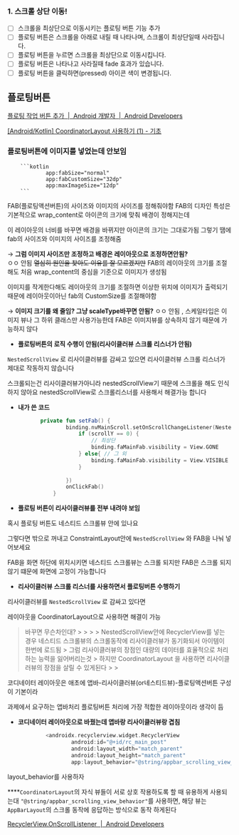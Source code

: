 ### 1. 스크롤 상단 이동!

- [ ]  스크롤을 최상단으로 이동시키는 플로팅 버튼 기능 추가
- [ ]  플로팅 버튼은 스크롤을 아래로 내릴 때 나타나며, 스크롤이 최상단일때 사라집니다.
- [ ]  플로팅 버튼을 누르면 스크롤을 최상단으로 이동시킵니다.
- [ ]  플로팅 버튼은 나타나고 사라질때 fade 효과가 있습니다.
- [ ]  플로팅 버튼을 클릭하면(pressed) 아이콘 색이 변경됩니다.

## 플로팅버튼

    
    
   [플로팅 작업 버튼 추가  |  Android 개발자  |  Android Developers](https://developer.android.com/guide/topics/ui/floating-action-button?hl=ko)
    
   [[Android/Kotlin] CoordinatorLayout 사용하기 (1) - 기초](https://kangmin1012.tistory.com/33)
    


### 플로팅버튼에 이미지를 넣었는데 안보임
   
        ```kotlin
                app:fabSize="normal"
                app:fabCustomSize="32dp"
                app:maxImageSize="12dp"
        ```
        
FAB(플로팅액션버튼)의 사이즈와 이미지의 사이즈를 정해줘야함
        FAB의 디자인 특성은 기본적으로 wrap_content로 아이콘의 크기에 맞춰 배경이 정해지는데
        
이 레이아웃의 너비를 바꾸면 배경을 바뀌지만 아이콘의 크기는 그대로가됨
        그렇기 땜에 fab의 사이즈와 이미지의 사이즈를 조정해줌

→ **그럼 이미지 사이즈만 조정하고 배경은 레이아웃으로 조정하면안됨?**      
ㅇㅇ 안됨 ~~열심히 원인을 찾아도 이유를 잘 모르겠지만~~ FAB의 레이아웃의 크기를 조절해도 처음 wrap_content의 중심을 기준으로 이미지가 생성됨
        
이미지를 작게한다해도 레이아웃의 크기를 조절하면 이상한 위치에 이미지가 출력되기 때문에 레이아웃이아닌 fab의 CustomSize를 조절해야함

→ **이미지 크기를 왜 줄임? 그냥 scaleType바꾸면 안됨?**
          ㅇㅇ 안됨 , 스케일타입은 이미지 뷰나 그 하위 클래스만 사용가능한데 FAB은 이미지뷰를 상속하지 않기 때문에 가능하지 않다
        
 - **플로팅버튼의 로직 수행이 안됨(리사이클러뷰 스크롤 리스너가 안됨)**
        
`NestedScrollView` 로 리사이클러뷰를 감싸고 있으면 리사이클러뷰 스크롤 리스너가 제대로 작동하지 않습니다
        
스크롤되는건 리사이클러뷰가아니라 nestedScrollView기 때문에 스크롤을 해도 인식하지 않아요
        nestedScrollView로 스크롤리스너를 사용해서 해결가능 합니다
        
 - **내가 쓴 코드**
            
     ```kotlin
            private fun setFab() {
                    binding.nvMainScroll.setOnScrollChangeListener(NestedScrollView.OnScrollChangeListener { v, scrollX, scrollY, oldScrollX, oldScrollY ->
                        if (scrollY == 0) {
                            // 최상단
                            binding.faMainFab.visibility = View.GONE
                        } else{ // 그 외
                            binding.faMainFab.visibility = View.VISIBLE
                        }
            
                    })
                    onClickFab()
                }
     ```
            
 - **플로팅 버튼이 리사이클러뷰를 전부 내려야 보임**
            
혹시 플로팅 버튼도 네스티드 스크롤뷰 안에 있나요
            
그렇다면 밖으로 꺼내고 ConstraintLayout안에 `NestedScrollView` 와 FAB을 나눠 넣어보세요
            
FAB을 화면 하단에 위치시키면 네스티드 스크롤뷰는 스크롤 되지만 FAB은 스크롤 되지않기 떄문에 화면에 고정이 가능합니다 
            
- **리사이클러뷰 스크롤 리스너를 사용하면서 플로팅버튼 수행하기**
        
리사이클러뷰를 `NestedScrollView` 로 감싸고 있다면
        
레이아웃을 CoordinatorLayout으로 사용하면 해결이 가능

> 바꾸면 무슨차인대?
        > 
        > 
        > > NestedScrollView안에 RecyclerView를 넣는 경우 네스티드 스크롤뷰의 스크롤동작에 리사이클러뷰가 동기화되서 아이템이 한번에 로드됨
        > 그럼 리사이클러뷰의 장점인 대량의 데이터를 효율적으로 처리하는 능력을 잃어버리는것
        > 하지만 CoordinatorLayout 을 사용하면 리사이클러뷰의 장점을 살릴 수 있게된다
        > > 
        
코디네이터 레이아웃은 애초에 앱바-리사이클러뷰(or네스티드뷰)-플로팅액션버튼 구성이 기본이라
        
과제에서 요구하는 앱바처리 플로팅버튼 처리에 가장 적합한 레이아웃이라 생각이 듬
        
 - **코디네이터 레이아웃으로 바꿨는데 앱바랑 리사이클러뷰랑 겹침**


```kotlin
            <androidx.recyclerview.widget.RecyclerView
                    android:id="@+id/rc_main_post"
                    android:layout_width="match_parent"
                    android:layout_height="match_parent"
                    app:layout_behavior="@string/appbar_scrolling_view_behavior"  />
```
layout_behavior를 사용하자
            
****`CoordinatorLayout`의 자식 뷰들이 서로 상호 작용하도록 할 때 유용하게 사용되는대
            `"@string/appbar_scrolling_view_behavior"`를 사용하면, 해당 뷰는 `AppBarLayout`의 스크롤 동작에 응답하는 방식으로 동작 하게된다
            
    
[RecyclerView.OnScrollListener  |  Android Developers](https://developer.android.com/reference/androidx/recyclerview/widget/RecyclerView.OnScrollListener)